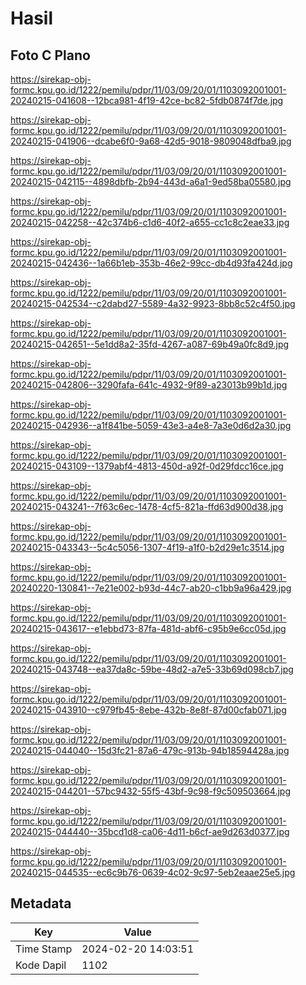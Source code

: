 # Hasil

## Foto C Plano

https://sirekap-obj-formc.kpu.go.id/1222/pemilu/pdpr/11/03/09/20/01/1103092001001-20240215-041608--12bca981-4f19-42ce-bc82-5fdb0874f7de.jpg

https://sirekap-obj-formc.kpu.go.id/1222/pemilu/pdpr/11/03/09/20/01/1103092001001-20240215-041906--dcabe6f0-9a68-42d5-9018-9809048dfba9.jpg

https://sirekap-obj-formc.kpu.go.id/1222/pemilu/pdpr/11/03/09/20/01/1103092001001-20240215-042115--4898dbfb-2b94-443d-a6a1-9ed58ba05580.jpg

https://sirekap-obj-formc.kpu.go.id/1222/pemilu/pdpr/11/03/09/20/01/1103092001001-20240215-042258--42c374b6-c1d6-40f2-a655-cc1c8c2eae33.jpg

https://sirekap-obj-formc.kpu.go.id/1222/pemilu/pdpr/11/03/09/20/01/1103092001001-20240215-042436--1a66b1eb-353b-46e2-99cc-db4d93fa424d.jpg

https://sirekap-obj-formc.kpu.go.id/1222/pemilu/pdpr/11/03/09/20/01/1103092001001-20240215-042534--c2dabd27-5589-4a32-9923-8bb8c52c4f50.jpg

https://sirekap-obj-formc.kpu.go.id/1222/pemilu/pdpr/11/03/09/20/01/1103092001001-20240215-042651--5e1dd8a2-35fd-4267-a087-69b49a0fc8d9.jpg

https://sirekap-obj-formc.kpu.go.id/1222/pemilu/pdpr/11/03/09/20/01/1103092001001-20240215-042806--3290fafa-641c-4932-9f89-a23013b99b1d.jpg

https://sirekap-obj-formc.kpu.go.id/1222/pemilu/pdpr/11/03/09/20/01/1103092001001-20240215-042936--a1f841be-5059-43e3-a4e8-7a3e0d6d2a30.jpg

https://sirekap-obj-formc.kpu.go.id/1222/pemilu/pdpr/11/03/09/20/01/1103092001001-20240215-043109--1379abf4-4813-450d-a92f-0d29fdcc16ce.jpg

https://sirekap-obj-formc.kpu.go.id/1222/pemilu/pdpr/11/03/09/20/01/1103092001001-20240215-043241--7f63c6ec-1478-4cf5-821a-ffd63d900d38.jpg

https://sirekap-obj-formc.kpu.go.id/1222/pemilu/pdpr/11/03/09/20/01/1103092001001-20240215-043343--5c4c5056-1307-4f19-a1f0-b2d29e1c3514.jpg

https://sirekap-obj-formc.kpu.go.id/1222/pemilu/pdpr/11/03/09/20/01/1103092001001-20240220-130841--7e21e002-b93d-44c7-ab20-c1bb9a96a429.jpg

https://sirekap-obj-formc.kpu.go.id/1222/pemilu/pdpr/11/03/09/20/01/1103092001001-20240215-043617--e1ebbd73-87fa-481d-abf6-c95b9e6cc05d.jpg

https://sirekap-obj-formc.kpu.go.id/1222/pemilu/pdpr/11/03/09/20/01/1103092001001-20240215-043748--ea37da8c-59be-48d2-a7e5-33b69d098cb7.jpg

https://sirekap-obj-formc.kpu.go.id/1222/pemilu/pdpr/11/03/09/20/01/1103092001001-20240215-043910--c979fb45-8ebe-432b-8e8f-87d00cfab071.jpg

https://sirekap-obj-formc.kpu.go.id/1222/pemilu/pdpr/11/03/09/20/01/1103092001001-20240215-044040--15d3fc21-87a6-479c-913b-94b18594428a.jpg

https://sirekap-obj-formc.kpu.go.id/1222/pemilu/pdpr/11/03/09/20/01/1103092001001-20240215-044201--57bc9432-55f5-43bf-9c98-f9c509503664.jpg

https://sirekap-obj-formc.kpu.go.id/1222/pemilu/pdpr/11/03/09/20/01/1103092001001-20240215-044440--35bcd1d8-ca06-4d11-b6cf-ae9d263d0377.jpg

https://sirekap-obj-formc.kpu.go.id/1222/pemilu/pdpr/11/03/09/20/01/1103092001001-20240215-044535--ec6c9b76-0639-4c02-9c97-5eb2eaae25e5.jpg


## Metadata

| Key        | Value               |
| ---------- | ------------------- |
| Time Stamp | 2024-02-20 14:03:51 |
| Kode Dapil | 1102                |



